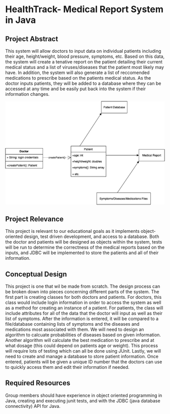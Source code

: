 # HealthTrack- Medical Report System in Java

## Project Abstract
This system will allow doctors to input data on individual patients including their age, height/weight, blood pressure, symptoms, etc. Based on this data, the system will create a tenative report on the patient detailing their current medical status and a list of viruses/diseases that the patient most likely may have. In addition, the system will also generate a list of reccomended medications to prescribe based on the patients medical status. As the doctor inputs patients, they will be added to a database where they can be accessed at any time and be easily put back into the system if their information changes.

![Use Case Image](MedicalReport.png)

## Project Relevance
This project is relevant to our educational goals as it implements object-oriented design, test driven development, and access to a database. Both the doctor and patients will be designed as objects within the system, tests will be run to determine the correctness of the medical reports based on the inputs, and JDBC will be implemented to store the patients and all of their information.

## Conceptual Design
This project is one that wil be made from scratch. The design process can be broken down into pieces concerning different parts of the system. The first part is creating classes for both doctors and patients. For doctors, this class would include login information in order to access the system as well as a method for creating an instance of a patient. For patients, the class will include attributes for all of the data that the doctor will input as well as their list of symptoms. After the information is entered, it will be compared to a file/database containing lists of symptoms and the diseases and medications most associated with them. We will need to design an algorithm to calcuate probabilities of diseases based on given information. Another algorithm will calculate the best medication to prescribe and at what dosage (this could depend on patients age or weight). This process will require lots of testing which can all be done using JUnit. Lastly, we will need to create and manage a database to store patient information. Once entered, patients will be given a unique ID number that the doctors can use to quickly access them and edit their information if needed.

## Required Resources
Group members should have experience in object oriented programming in Java, creating and executing junit tests, and with the JDBC (java database connectivity) API for Java.
